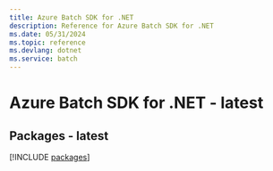 ```yaml
---
title: Azure Batch SDK for .NET
description: Reference for Azure Batch SDK for .NET
ms.date: 05/31/2024
ms.topic: reference
ms.devlang: dotnet
ms.service: batch
---
```

# Azure Batch SDK for .NET - latest
## Packages - latest
[!INCLUDE [packages](batch-index.md)]